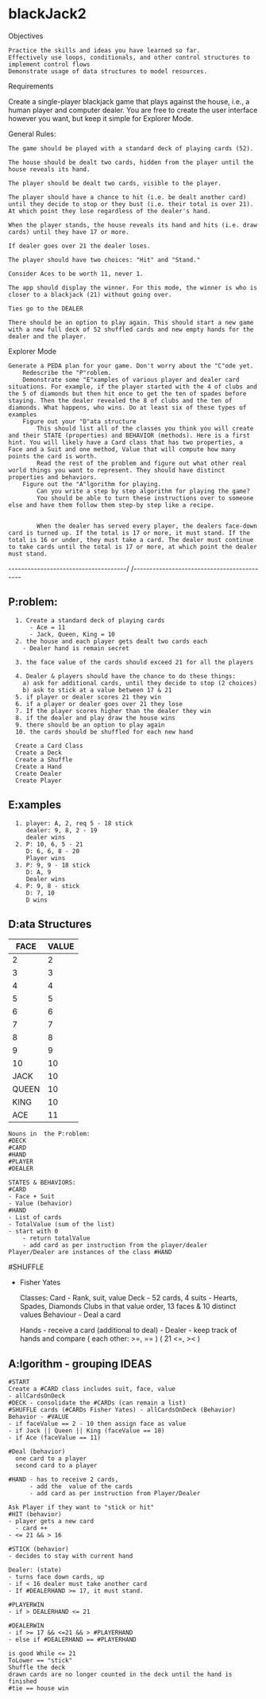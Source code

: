 # blackJack2

Objectives

    Practice the skills and ideas you have learned so far.
    Effectively use loops, conditionals, and other control structures to implement control flows
    Demonstrate usage of data structures to model resources.

Requirements

Create a single-player blackjack game that plays against the house, i.e., a human player and computer dealer. You are free to create the user interface however you want, but keep it simple for Explorer Mode.

General Rules:

    The game should be played with a standard deck of playing cards (52).

    The house should be dealt two cards, hidden from the player until the house reveals its hand.

    The player should be dealt two cards, visible to the player.

    The player should have a chance to hit (i.e. be dealt another card) until they decide to stop or they bust (i.e. their total is over 21). At which point they lose regardless of the dealer's hand.

    When the player stands, the house reveals its hand and hits (i.e. draw cards) until they have 17 or more.

    If dealer goes over 21 the dealer loses.

    The player should have two choices: "Hit" and "Stand."

    Consider Aces to be worth 11, never 1.

    The app should display the winner. For this mode, the winner is who is closer to a blackjack (21) without going over.

    Ties go to the DEALER

    There should be an option to play again. This should start a new game with a new full deck of 52 shuffled cards and new empty hands for the dealer and the player.

Explorer Mode

    Generate a PEDA plan for your game. Don't worry about the "C"ode yet.
        Redescribe the "P"roblem.
        Demonstrate some "E"xamples of various player and dealer card situations. For example, if the player started with the 4 of clubs and the 5 of diamonds but then hit once to get the ten of spades before staying. Then the dealer revealed the 8 of clubs and the ten of diamonds. What happens, who wins. Do at least six of these types of examples
        Figure out your "D"ata structure
            This should list all of the classes you think you will create and their STATE (properties) and BEHAVIOR (methods). Here is a first hint. You will likely have a Card class that has two properties, a Face and a Suit and one method, Value that will compute how many points the card is worth.
            Read the rest of the problem and figure out what other real world things you want to represent. They should have distinct properties and behaviors.
        Figure out the "A"lgorithm for playing.
            Can you write a step by step algorithm for playing the game?
            You should be able to turn these instructions over to someone else and have them follow them step-by step like a recipe.


            When the dealer has served every player, the dealers face-down card is turned up. If the total is 17 or more, it must stand. If the total is 16 or under, they must take a card. The dealer must continue to take cards until the total is 17 or more, at which point the dealer must stand.

-------------------------------------/ /-------------------------------------------

## P:roblem:

      1. Create a standard deck of playing cards
          - Ace = 11
          - Jack, Queen, King = 10
      2. the house and each player gets dealt two cards each
        - Dealer hand is remain secret

      3. the face value of the cards should exceed 21 for all the players

      4. Dealer & players should have the chance to do these things:
        a) ask for additional cards, until they decide to stop (2 choices)
        b) ask to stick at a value between 17 & 21
      5. if player or dealer scores 21 they win
      6. if a player or dealer goes over 21 they lose
      7. If the player scores higher than the dealer they win
      8. if the dealer and play draw the house wins
      9. there should be an option to play again
      10. the cards should be shuffled for each new hand

      Create a Card Class
      Create a Deck
      Create a Shuffle
      Create a Hand
      Create Dealer
      Create Player

## E:xamples

      1. player: A, 2, req 5 - 18 stick
         dealer: 9, 8, 2 - 19
         dealer wins
      2. P: 10, 6, 5 - 21
         D: 6, 6, 8 - 20
         Player wins
      3. P: 9, 9 - 18 stick
         D: A, 9
         Dealer wins
      4. P: 9, 8 - stick
         D: 7, 10
         D wins

## D:ata Structures

| FACE  | VALUE |
| ----- | ----- |
| 2     | 2     |
| 3     | 3     |
| 4     | 4     |
| 5     | 5     |
| 6     | 6     |
| 7     | 7     |
| 8     | 8     |
| 9     | 9     |
| 10    | 10    |
| JACK  | 10    |
| QUEEN | 10    |
| KING  | 10    |
| ACE   | 11    |

    Nouns in  the P:roblem:
    #DECK
    #CARD
    #HAND
    #PLAYER
    #DEALER

    STATES & BEHAVIORS:
    #CARD
    - Face + Suit
    - Value (behavior)
    #HAND
    - List of cards
    - TotalValue (sum of the list)
    - start with 0
        - return totalValue
        - add card as per instruction from the player/dealer
    Player/Dealer are instances of the class #HAND

#SHUFFLE

- Fisher Yates

  Classes:
  Card - Rank, suit, value
  Deck - 52 cards, 4 suits - Hearts, Spades, Diamonds Clubs in that value order, 13 faces & 10 distinct values
  Behaviour - Deal a card
  <!-- - so 9 of Hearts is worth more than the 9 of clubs -->

  Hands - receive a card (additional to deal) - Dealer - keep track of hands and compare ( each other: >=, == ) ( 21 <=, >< )

## A:lgorithm - grouping IDEAS

    #START
    Create a #CARD class includes suit, face, value
    - allCardsOnDeck
    #DECK - consolidate the #CARDs (can remain a list)
    #SHUFFLE cards (#CARDs Fisher Yates) - allCardsOnDeck (Behavior)
    Behavior - #VALUE
    - if faceValue == 2 - 10 then assign face as value
    - if Jack || Queen || King (faceValue == 10)
    - if Ace (faceValue == 11)

    #Deal (behavior)
      one card to a player
      second card to a player

    #HAND - has to receive 2 cards,
          - add the  value of the cards
          - add card as per instruction from Player/Dealer

    Ask Player if they want to "stick or hit"
    #HIT (behavior)
    - player gets a new card
      - card ++
    - <= 21 && > 16

    #STICK (behavior)
    - decides to stay with current hand

    Dealer: (state)
    - turns face down cards, up
    - if < 16 dealer must take another card
    - If #DEALERHAND >= 17, it must stand.

    #PLAYERWIN
    - if > DEALERHAND <= 21

    #DEALERWIN
    - if >= 17 && <=21 && > #PLAYERHAND
    - else if #DEALERHAND == #PLAYERHAND

    is good While <= 21
    ToLower == "stick"
    Shuffle the deck
    drawn cards are no longer counted in the deck until the hand is finished
    #tie == house win
